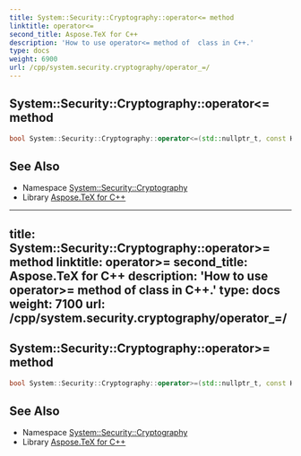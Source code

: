 ```yaml
---
title: System::Security::Cryptography::operator<= method
linktitle: operator<=
second_title: Aspose.TeX for C++
description: 'How to use operator<= method of  class in C++.'
type: docs
weight: 6900
url: /cpp/system.security.cryptography/operator_=/
---
```

## System::Security::Cryptography::operator<= method




```cpp
bool System::Security::Cryptography::operator<=(std::nullptr_t, const HashAlgorithmName &)
```

## See Also

* Namespace [System::Security::Cryptography](../)
* Library [Aspose.TeX for C++](../../)
---
title: System::Security::Cryptography::operator>= method
linktitle: operator>=
second_title: Aspose.TeX for C++
description: 'How to use operator>= method of  class in C++.'
type: docs
weight: 7100
url: /cpp/system.security.cryptography/operator_=/
---
## System::Security::Cryptography::operator>= method




```cpp
bool System::Security::Cryptography::operator>=(std::nullptr_t, const HashAlgorithmName &)
```

## See Also

* Namespace [System::Security::Cryptography](../)
* Library [Aspose.TeX for C++](../../)
